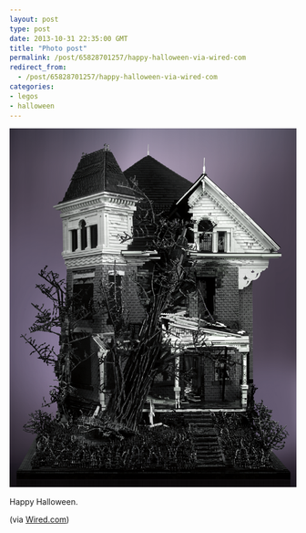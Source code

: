 ```yaml
---
layout: post
type: post
date: 2013-10-31 22:35:00 GMT
title: "Photo post"
permalink: /post/65828701257/happy-halloween-via-wired-com
redirect_from: 
  - /post/65828701257/happy-halloween-via-wired-com
categories:
- legos
- halloween
---
```

![](/assets/images/tumblr_mvnqavjG4y1qb098no1_1280.png)

<p>Happy Halloween.</p><p>(via <a href="http://www.wired.com/rawfile/2013/10/legos-are-no-longer-just-a-toy-theyre-an-art-form/?viewall=true">Wired.com</a>)</p>